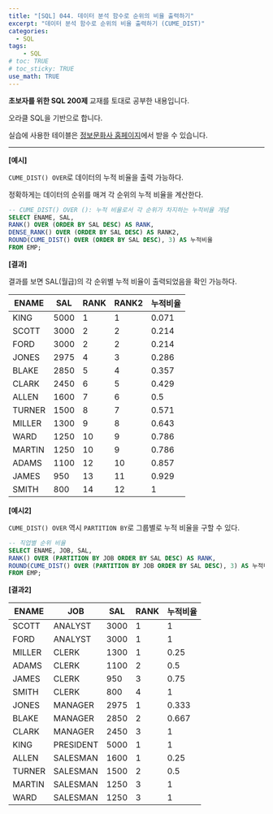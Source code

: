 ```yaml
---
title: "[SQL] 044. 데이터 분석 함수로 순위의 비율 출력하기"
excerpt: "데이터 분석 함수로 순위의 비율 출력하기 (CUME_DIST)"
categories: 
  - SQL
tags: 
    - SQL
# toc: TRUE
# toc_sticky: TRUE
use_math: TRUE
---
```


**초보자를 위한 SQL 200제** 교재를 토대로 공부한 내용입니다.

오라클 SQL을 기반으로 합니다.

실습에 사용한 테이블은 [정보문화사 홈페이지](http://infopub.co.kr/index.asp)에서 받을 수 있습니다.

---

**[예시]**

`CUME_DIST() OVER`로 데이터의 누적 비율을 출력 가능하다.

정확하게는 데이터의 순위를 매겨 각 순위의 누적 비율을 계산한다.


```sql
-- CUME_DIST() OVER (): 누적 비율로서 각 순위가 차지하는 누적비율 개념
SELECT ENAME, SAL, 
RANK() OVER (ORDER BY SAL DESC) AS RANK,
DENSE_RANK() OVER (ORDER BY SAL DESC) AS RANK2,
ROUND(CUME_DIST() OVER (ORDER BY SAL DESC), 3) AS 누적비율
FROM EMP;
```


**[결과]**

결과를 보면 SAL(월급)의 각 순위별 누적 비율이 출력되었음을 확인 가능하다.

ENAME|SAL|RANK|RANK2|누적비율
|-|-|-|-|-|
KING|5000|1|1|0.071
SCOTT|3000|2|2|0.214
FORD|3000|2|2|0.214
JONES|2975|4|3|0.286
BLAKE|2850|5|4|0.357
CLARK|2450|6|5|0.429
ALLEN|1600|7|6|0.5
TURNER|1500|8|7|0.571
MILLER|1300|9|8|0.643
WARD|1250|10|9|0.786
MARTIN|1250|10|9|0.786
ADAMS|1100|12|10|0.857
JAMES|950|13|11|0.929
SMITH|800|14|12|1


**[예시2]**

`CUME_DIST() OVER` 역시 `PARTITION BY`로 그룹별로 누적 비율을 구할 수 있다.


```sql
-- 직업별 순위 비율
SELECT ENAME, JOB, SAL, 
RANK() OVER (PARTITION BY JOB ORDER BY SAL DESC) AS RANK,
ROUND(CUME_DIST() OVER (PARTITION BY JOB ORDER BY SAL DESC), 3) AS 누적비율
FROM EMP;
```


**[결과2]**

ENAME|JOB|SAL|RANK|누적비율
|-|-|-|-|-|
SCOTT|ANALYST|3000|1|1
FORD|ANALYST|3000|1|1
MILLER|CLERK|1300|1|0.25
ADAMS|CLERK|1100|2|0.5
JAMES|CLERK|950|3|0.75
SMITH|CLERK|800|4|1
JONES|MANAGER|2975|1|0.333
BLAKE|MANAGER|2850|2|0.667
CLARK|MANAGER|2450|3|1
KING|PRESIDENT|5000|1|1
ALLEN|SALESMAN|1600|1|0.25
TURNER|SALESMAN|1500|2|0.5
MARTIN|SALESMAN|1250|3|1
WARD|SALESMAN|1250|3|1